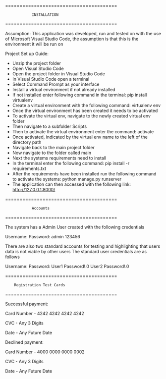 =======================================
                
                INSTALLATION

=======================================



Assumption: 
This application was developed, run and tested on with the use of Microsoft Visual Studio Code, 
the assumption is that this is the environment it will be run on

Project Set up Guide:
- Unzip the project folder
- Open Visual Studio Code
- Open the project folder in Visual Studio Code
- In Visual Studio Code open a terminal
- Select Command Prompt as your interface
- Install a virtual environment if not already installed
- If not installed enter following command in the terminal: pip install virtualenv
- Create a virtual environment with the following command: virtualenv env
- Once the virtual environment has been created it needs to be activated
- To activate the virtual env, navigate to the newly created virtual env folder
- Then navigate to a subfolder Scripts
- Then to activate the virtual environment enter the command: activate
- Once activated, indicated by the virtual env name to the left of the directory path
- Navigate back to the main project folder
- Now navigate to the folder called main
- Next the systems requirements need to install
- In the terminal enter the following command: pip install -r requirements.txt
- After the requirements have been installed run the following command to activate the systems:  python manage.py runserver
- The application can then accessed with the following link: http://127.0.0.1:8000/





=======================================
                
                Accounts
=======================================

The system has a Admin User created with the following credentials 

Username:           Password: 
admin               123456


There are also two standard accounts for testing and highlighting that users data is not viable by other users
The standard user credentials are as follows

Username:           Password: 
User1               Password!.0
User2               Password!.0





=======================================
        
        Registration Test Cards
=======================================

Successful payment:

Card Number - 4242 4242 4242 4242

CVC - Any 3 Digits

Date - Any Future Date


Declined payment:

Card Number - 4000 0000 0000 0002

CVC - Any 3 Digits

Date - Any Future Date
